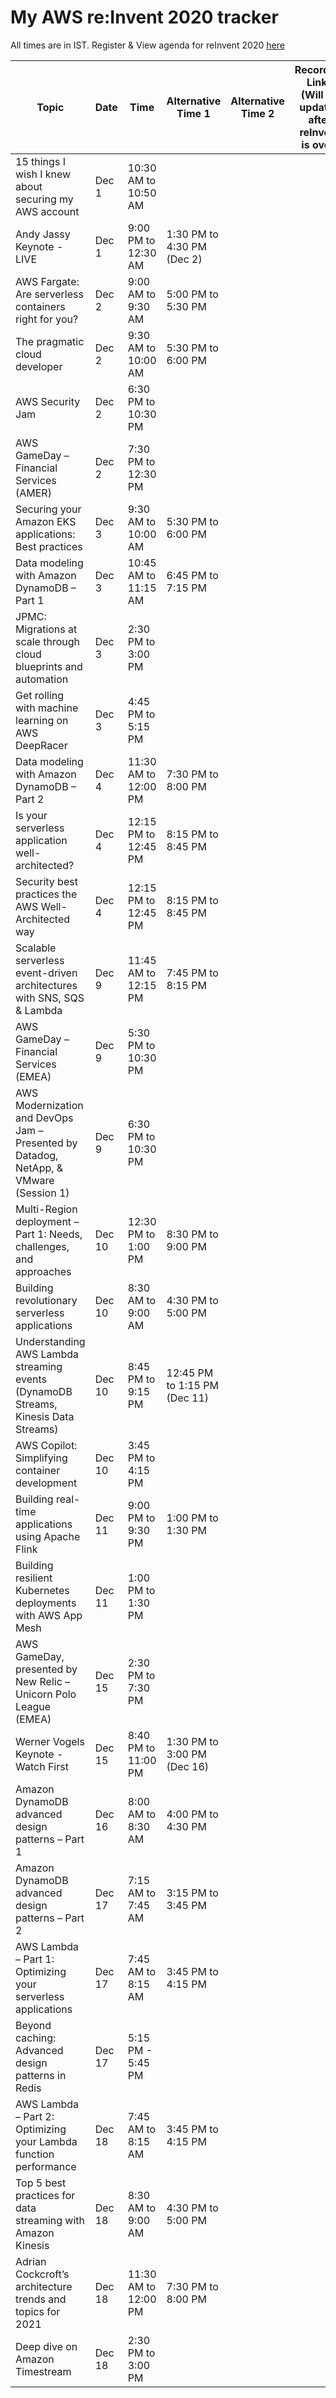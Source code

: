 # My AWS re:Invent 2020 tracker
All times are in IST. 
Register & View agenda for reInvent 2020 [here](https://virtual.awsevents.com/agenda)

Topic  | Date | Time | Alternative Time 1 | Alternative Time 2 | Recording Links (Will be updated after reInvent is over)
|------| -----| -----| ------------------ | ------------------|---------------|
15 things I wish I knew about securing my AWS account | Dec 1 | 10:30 AM to 10:50 AM | 
Andy Jassy Keynote - LIVE | Dec 1 | 9:00 PM to 12:30 AM | 1:30 PM to 4:30 PM (Dec 2)
AWS Fargate: Are serverless containers right for you? | Dec 2 | 9:00 AM to 9:30 AM | 5:00 PM to 5:30 PM |
The pragmatic cloud developer | Dec 2 | 9:30 AM to 10:00 AM | 5:30 PM to 6:00 PM |
AWS Security Jam | Dec 2 | 6:30 PM to 10:30 PM | |
AWS GameDay – Financial Services (AMER) | Dec 2 | 7:30 PM to 12:30 PM |
Securing your Amazon EKS applications: Best practices | Dec 3 | 9:30 AM to 10:00 AM | 5:30 PM to 6:00 PM |
Data modeling with Amazon DynamoDB – Part 1 | Dec 3 | 10:45 AM to 11:15 AM | 6:45 PM to 7:15 PM  | 
JPMC: Migrations at scale through cloud blueprints and automation | Dec 3 | 2:30 PM to 3:00 PM | |
Get rolling with machine learning on AWS DeepRacer | Dec 3 | 4:45 PM to 5:15 PM | |
Data modeling with Amazon DynamoDB – Part 2 | Dec 4 | 11:30 AM to 12:00 PM | 7:30 PM to 8:00 PM |
Is your serverless application well-architected? | Dec 4 | 12:15 PM to 12:45 PM | 8:15 PM to 8:45 PM |
Security best practices the AWS Well-Architected way | Dec 4 | 12:15 PM to 12:45 PM | 8:15 PM to 8:45 PM |
Scalable serverless event-driven architectures with SNS, SQS & Lambda | Dec 9 | 11:45 AM to 12:15 PM  | 7:45 PM to 8:15 PM |
AWS GameDay – Financial Services (EMEA) | Dec 9 | 5:30 PM to 10:30 PM |
AWS Modernization and DevOps Jam – Presented by Datadog, NetApp, & VMware (Session 1) | Dec 9 | 6:30 PM to 10:30 PM | 
Multi-Region deployment – Part 1: Needs, challenges, and approaches | Dec 10 | 12:30 PM to 1:00 PM | 8:30 PM to 9:00 PM |
Building revolutionary serverless applications | Dec 10 | 8:30 AM to 9:00 AM  | 4:30 PM to 5:00 PM |
Understanding AWS Lambda streaming events (DynamoDB Streams, Kinesis Data Streams) | Dec 10 | 8:45 PM to 9:15 PM | 12:45 PM to 1:15 PM  (Dec 11) | 
AWS Copilot: Simplifying container development | Dec 10 | 3:45 PM to 4:15 PM | 
Building real-time applications using Apache Flink | Dec 11 | 9:00 PM to 9:30 PM | 1:00 PM to 1:30 PM | 
Building resilient Kubernetes deployments with AWS App Mesh | Dec 11 | 1:00 PM to 1:30 PM | |
AWS GameDay, presented by New Relic – Unicorn Polo League (EMEA) | Dec 15 | 2:30 PM to 7:30 PM |
Werner Vogels Keynote - Watch First | Dec 15 | 8:40 PM to 11:00 PM | 1:30 PM to 3:00 PM (Dec 16) |
Amazon DynamoDB advanced design patterns – Part 1 | Dec 16 | 8:00 AM to 8:30 AM  | 4:00 PM to 4:30 PM |
Amazon DynamoDB advanced design patterns – Part 2 | Dec 17 | 7:15 AM to 7:45 AM  | 3:15 PM to 3:45 PM |
AWS Lambda – Part 1: Optimizing your serverless applications | Dec 17 | 7:45 AM to 8:15 AM  | 3:45 PM to 4:15 PM | 
Beyond caching: Advanced design patterns in Redis | Dec 17 | 5:15 PM - 5:45 PM | |
AWS Lambda – Part 2: Optimizing your Lambda function performance | Dec 18 |  7:45 AM to 8:15 AM  | 3:45 PM to 4:15 PM | 
Top 5 best practices for data streaming with Amazon Kinesis | Dec 18 | 8:30 AM to 9:00 AM | 4:30 PM to 5:00 PM |
Adrian Cockcroft’s architecture trends and topics for 2021 | Dec 18 | 11:30 AM to 12:00 PM | 7:30 PM to 8:00 PM | 
Deep dive on Amazon Timestream | Dec 18 | 2:30 PM to 3:00 PM | 
